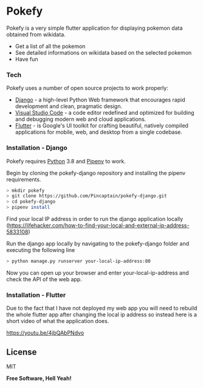 # Pokefy

Pokefy is a very simple flutter application for displaying pokemon data obtained from wikidata.

  - Get a list of all the pokemon
  - See detailed informations on wikidata based on the selected pokemon
  - Have fun

### Tech

Pokefy uses a number of open source projects to work properly:

* [Django](https://www.djangoproject.com/) - a high-level Python Web framework that encourages rapid development and clean, pragmatic design.
* [Visual Studio Code](https://code.visualstudio.com/) - a code editor redefined and optimized for building and debugging modern web and cloud applications.
* [Flutter](https://flutter.dev/) - is Google's UI toolkit for crafting beautiful, natively compiled applications for mobile, web, and desktop from a single codebase.

### Installation - Django

Pokefy requires [Python](https://www.python.org/) 3.8 and [Pipenv](https://pipenv-fork.readthedocs.io/en/latest/) to work.

Begin by cloning the pokefy-django repository and installing the pipenv requirements.

```sh
> mkdir pokefy
> git clone https://github.com/Pincaptain/pokefy-django.git
> cd pokefy-django
> pipenv install
```

Find your local IP address in order to run the django application locally (https://lifehacker.com/how-to-find-your-local-and-external-ip-address-5833108)

Run the django app locally by navigating to the pokefy-django folder and executing the following line

```sh
> python manage.py runserver your-local-ip-address:80
```

Now you can open up your browser and enter your-local-ip-address and check the API of the web app.

### Installation - Flutter

Due to the fact that I have not deployed my web app you will need to rebuild the whole flutter app after changing the local ip address so instead here is a short video of what the application does.

https://youtu.be/4jbQAbPNdvo

License
----

MIT

**Free Software, Hell Yeah!**